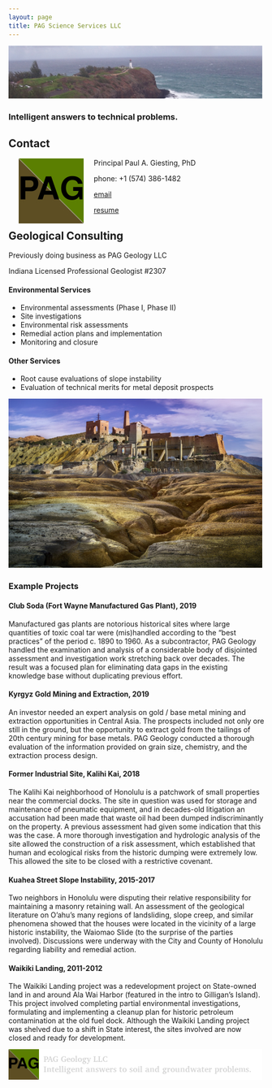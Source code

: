 ```yaml
---
layout: page
title: PAG Science Services LLC
---
```

<img src="https://raw.githubusercontent.com/PAGiesting/PAGiesting.github.io/master/images/kilauea-lighthouse.png" width=500>

### Intelligent answers to technical problems.

## Contact
<img align="left" src="https://raw.githubusercontent.com/PAGiesting/PAGiesting.github.io/master/images/PAGlogo128.jpg" hspace=20>

Principal
Paul A. Giesting, PhD

phone: +1 (574) 386-1482

[email](mailto:pagiesti@gmail.com)

<a href="https://resume.creddle.io/resume/4liirtvnf6z">resume</a>

## Geological Consulting
Previously doing business as PAG Geology LLC

Indiana Licensed Professional Geologist #2307

#### Environmental Services
* Environmental assessments (Phase I, Phase II)
* Site investigations
* Environmental risk assessments
* Remedial action plans and implementation
* Monitoring and closure

#### Other Services
* Root cause evaluations of slope instability
* Evaluation of technical merits for metal deposit prospects

<img src="https://raw.githubusercontent.com/PAGiesting/PAGiesting.github.io/master/images/mines-3997193_1280.jpg" width=500>

### Example Projects

#### Club Soda (Fort Wayne Manufactured Gas Plant), 2019

Manufactured gas plants are notorious historical sites where large quantities of toxic coal tar were (mis)handled according to the “best practices” of the period c. 1890 to 1960. As a subcontractor, PAG Geology handled the examination and analysis of a considerable body of disjointed assessment and investigation work stretching back over decades. The result was a focused plan for eliminating data gaps in the existing knowledge base without duplicating previous effort.

#### Kyrgyz Gold Mining and Extraction, 2019

An investor needed an expert analysis on gold / base metal mining and extraction opportunities in Central Asia. The prospects included not only ore still in the ground, but the opportunity to extract gold from the tailings of 20th century mining for base metals. PAG Geology conducted a thorough evaluation of the information provided on grain size, chemistry, and the extraction process design.

#### Former Industrial Site, Kalihi Kai, 2018

The Kalihi Kai neighborhood of Honolulu is a patchwork of small properties near the commercial docks. The site in question was used for storage and maintenance of pneumatic equipment, and in decades-old litigation an accusation had been made that waste oil had been dumped indiscriminantly on the property. A previous assessment had given some indication that this was the case. A more thorough investigation and hydrologic analysis of the site allowed the construction of a risk assessment, which established that human and ecological risks from the historic dumping were extremely low. This allowed the site to be closed with a restrictive covenant.

#### Kuahea Street Slope Instability, 2015-2017

Two neighbors in Honolulu were disputing their relative responsibility for maintaining a masonry retaining wall. An assessment of the geological literature on O’ahu’s many regions of landsliding, slope creep, and similar phenomena showed that the houses were located in the vicinity of a large historic instability, the Waiomao Slide (to the surprise of the parties involved). Discussions were underway with the City and County of Honolulu regarding liability and remedial action.

#### Waikiki Landing, 2011-2012

The Waikiki Landing project was a redevelopment project on State-owned land in and around Ala Wai Harbor (featured in the intro to Gilligan’s Island). This project involved completing partial environmental investigations, formulating and implementing a cleanup plan for historic petroleum contamination at the old fuel dock. Although the Waikiki Landing project was shelved due to a shift in State interest, the sites involved are now closed and ready for development.

<img src="https://raw.githubusercontent.com/PAGiesting/PAGiesting.github.io/master/images/PAGlogo-banner.png" width=500>
